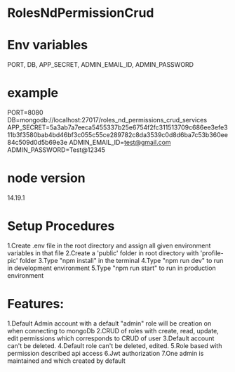 # RolesNdPermissionCrud

# Env variables
PORT, DB, APP_SECRET, ADMIN_EMAIL_ID, ADMIN_PASSWORD

# example 
PORT=8080
DB=mongodb://localhost:27017/roles_nd_permissions_crud_services
APP_SECRET=5a3ab7a7eeca5455337b25e6754f2fc311513709c686ee3efe311b3f3580bab4bd46bf3c055c55ce289782c8da3539c0d8d6ba7c53b360ee84c509d0d5b69e3e
ADMIN_EMAIL_ID=test@gmail.com
ADMIN_PASSWORD=Test@12345

# node version
14.19.1

# Setup Procedures

1.Create .env file in the root directory and assign all given environment variables in that file
2.Create a 'public' folder in root directory with 'profile-pic' folder 
3.Type "npm install" in the terminal
4.Type "npm run dev" to run in development environment
5.Type "npm run start" to run in production environment

# Features:
1.Default Admin account with a default "admin" role will be creation on when connecting to mongoDb
2.CRUD of roles with create, read, update, edit permissions which corresponds to CRUD of user
3.Default account can't be deleted.
4.Default role can't be deleted, edited.
5.Role based with permission described api access
6.Jwt authorization
7.One admin is maintained and which created by default